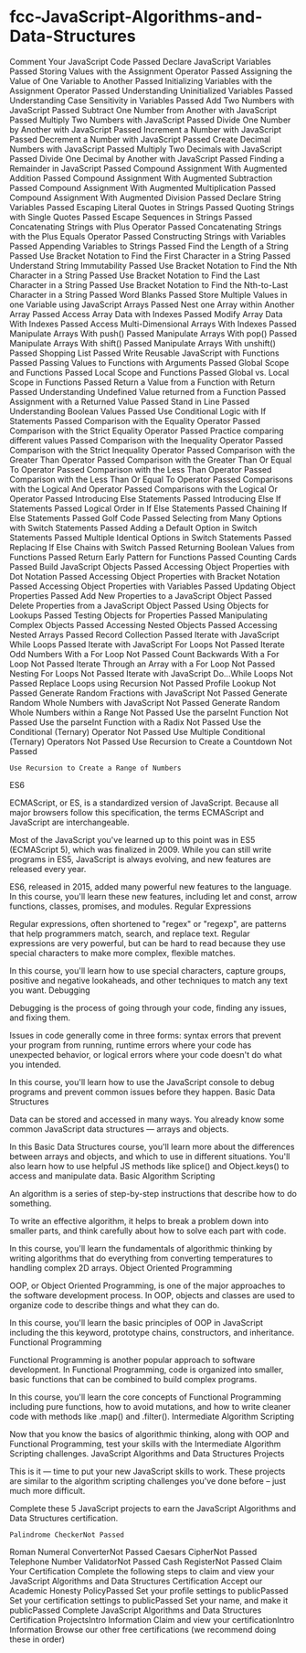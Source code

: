 # fcc-JavaScript-Algorithms-and-Data-Structures
Comment Your JavaScript Code
Passed
Declare JavaScript Variables
Passed
Storing Values with the Assignment Operator
Passed
Assigning the Value of One Variable to Another
Passed
Initializing Variables with the Assignment Operator
Passed
Understanding Uninitialized Variables
Passed
Understanding Case Sensitivity in Variables
Passed
Add Two Numbers with JavaScript
Passed
Subtract One Number from Another with JavaScript
Passed
Multiply Two Numbers with JavaScript
Passed
Divide One Number by Another with JavaScript
Passed
Increment a Number with JavaScript
Passed
Decrement a Number with JavaScript
Passed
Create Decimal Numbers with JavaScript
Passed
Multiply Two Decimals with JavaScript
Passed
Divide One Decimal by Another with JavaScript
Passed
Finding a Remainder in JavaScript
Passed
Compound Assignment With Augmented Addition
Passed
Compound Assignment With Augmented Subtraction
Passed
Compound Assignment With Augmented Multiplication
Passed
Compound Assignment With Augmented Division
Passed
Declare String Variables
Passed
Escaping Literal Quotes in Strings
Passed
Quoting Strings with Single Quotes
Passed
Escape Sequences in Strings
Passed
Concatenating Strings with Plus Operator
Passed
Concatenating Strings with the Plus Equals Operator
Passed
Constructing Strings with Variables
Passed
Appending Variables to Strings
Passed
Find the Length of a String
Passed
Use Bracket Notation to Find the First Character in a String
Passed
Understand String Immutability
Passed
Use Bracket Notation to Find the Nth Character in a String
Passed
Use Bracket Notation to Find the Last Character in a String
Passed
Use Bracket Notation to Find the Nth-to-Last Character in a String
Passed
Word Blanks
Passed
Store Multiple Values in one Variable using JavaScript Arrays
Passed
Nest one Array within Another Array
Passed
Access Array Data with Indexes
Passed
Modify Array Data With Indexes
Passed
Access Multi-Dimensional Arrays With Indexes
Passed
Manipulate Arrays With push()
Passed
Manipulate Arrays With pop()
Passed
Manipulate Arrays With shift()
Passed
Manipulate Arrays With unshift()
Passed
Shopping List
Passed
Write Reusable JavaScript with Functions
Passed
Passing Values to Functions with Arguments
Passed
Global Scope and Functions
Passed
Local Scope and Functions
Passed
Global vs. Local Scope in Functions
Passed
Return a Value from a Function with Return
Passed
Understanding Undefined Value returned from a Function
Passed
Assignment with a Returned Value
Passed
Stand in Line
Passed
Understanding Boolean Values
Passed
Use Conditional Logic with If Statements
Passed
Comparison with the Equality Operator
Passed
Comparison with the Strict Equality Operator
Passed
Practice comparing different values
Passed
Comparison with the Inequality Operator
Passed
Comparison with the Strict Inequality Operator
Passed
Comparison with the Greater Than Operator
Passed
Comparison with the Greater Than Or Equal To Operator
Passed
Comparison with the Less Than Operator
Passed
Comparison with the Less Than Or Equal To Operator
Passed
Comparisons with the Logical And Operator
Passed
Comparisons with the Logical Or Operator
Passed
Introducing Else Statements
Passed
Introducing Else If Statements
Passed
Logical Order in If Else Statements
Passed
Chaining If Else Statements
Passed
Golf Code
Passed
Selecting from Many Options with Switch Statements
Passed
Adding a Default Option in Switch Statements
Passed
Multiple Identical Options in Switch Statements
Passed
Replacing If Else Chains with Switch
Passed
Returning Boolean Values from Functions
Passed
Return Early Pattern for Functions
Passed
Counting Cards
Passed
Build JavaScript Objects
Passed
Accessing Object Properties with Dot Notation
Passed
Accessing Object Properties with Bracket Notation
Passed
Accessing Object Properties with Variables
Passed
Updating Object Properties
Passed
Add New Properties to a JavaScript Object
Passed
Delete Properties from a JavaScript Object
Passed
Using Objects for Lookups
Passed
Testing Objects for Properties
Passed
Manipulating Complex Objects
Passed
Accessing Nested Objects
Passed
Accessing Nested Arrays
Passed
Record Collection
Passed
Iterate with JavaScript While Loops
Passed
Iterate with JavaScript For Loops
Not Passed
Iterate Odd Numbers With a For Loop
Not Passed
Count Backwards With a For Loop
Not Passed
Iterate Through an Array with a For Loop
Not Passed
Nesting For Loops
Not Passed
Iterate with JavaScript Do...While Loops
Not Passed
Replace Loops using Recursion
Not Passed
Profile Lookup
Not Passed
Generate Random Fractions with JavaScript
Not Passed
Generate Random Whole Numbers with JavaScript
Not Passed
Generate Random Whole Numbers within a Range
Not Passed
Use the parseInt Function
Not Passed
Use the parseInt Function with a Radix
Not Passed
Use the Conditional (Ternary) Operator
Not Passed
Use Multiple Conditional (Ternary) Operators
Not Passed
Use Recursion to Create a Countdown
Not Passed

    Use Recursion to Create a Range of Numbers

ES6

ECMAScript, or ES, is a standardized version of JavaScript. Because all major browsers follow this specification, the terms ECMAScript and JavaScript are interchangeable.

Most of the JavaScript you've learned up to this point was in ES5 (ECMAScript 5), which was finalized in 2009. While you can still write programs in ES5, JavaScript is always evolving, and new features are released every year.

ES6, released in 2015, added many powerful new features to the language. In this course, you'll learn these new features, including let and const, arrow functions, classes, promises, and modules.
Regular Expressions

Regular expressions, often shortened to "regex" or "regexp", are patterns that help programmers match, search, and replace text. Regular expressions are very powerful, but can be hard to read because they use special characters to make more complex, flexible matches.

In this course, you'll learn how to use special characters, capture groups, positive and negative lookaheads, and other techniques to match any text you want.
Debugging

Debugging is the process of going through your code, finding any issues, and fixing them.

Issues in code generally come in three forms: syntax errors that prevent your program from running, runtime errors where your code has unexpected behavior, or logical errors where your code doesn't do what you intended.

In this course, you'll learn how to use the JavaScript console to debug programs and prevent common issues before they happen.
Basic Data Structures

Data can be stored and accessed in many ways. You already know some common JavaScript data structures — arrays and objects.

In this Basic Data Structures course, you'll learn more about the differences between arrays and objects, and which to use in different situations. You'll also learn how to use helpful JS methods like splice() and Object.keys() to access and manipulate data.
Basic Algorithm Scripting

An algorithm is a series of step-by-step instructions that describe how to do something.

To write an effective algorithm, it helps to break a problem down into smaller parts, and think carefully about how to solve each part with code.

In this course, you'll learn the fundamentals of algorithmic thinking by writing algorithms that do everything from converting temperatures to handling complex 2D arrays.
Object Oriented Programming

OOP, or Object Oriented Programming, is one of the major approaches to the software development process. In OOP, objects and classes are used to organize code to describe things and what they can do.

In this course, you'll learn the basic principles of OOP in JavaScript including the this keyword, prototype chains, constructors, and inheritance.
Functional Programming

Functional Programming is another popular approach to software development. In Functional Programming, code is organized into smaller, basic functions that can be combined to build complex programs.

In this course, you'll learn the core concepts of Functional Programming including pure functions, how to avoid mutations, and how to write cleaner code with methods like .map() and .filter().
Intermediate Algorithm Scripting

Now that you know the basics of algorithmic thinking, along with OOP and Functional Programming, test your skills with the Intermediate Algorithm Scripting challenges.
JavaScript Algorithms and Data Structures Projects

This is it — time to put your new JavaScript skills to work. These projects are similar to the algorithm scripting challenges you've done before – just much more difficult.

Complete these 5 JavaScript projects to earn the JavaScript Algorithms and Data Structures certification.

    Palindrome CheckerNot Passed

Roman Numeral ConverterNot Passed
Caesars CipherNot Passed
Telephone Number ValidatorNot Passed
Cash RegisterNot Passed
Claim Your Certification
Complete the following steps to claim and view your JavaScript Algorithms and Data Structures Certification
Accept our Academic Honesty PolicyPassed
Set your profile settings to publicPassed
Set your certification settings to publicPassed
Set your name, and make it publicPassed
Complete JavaScript Algorithms and Data Structures Certification ProjectsIntro Information
Claim and view your certificationIntro Information
Browse our other free certifications
(we recommend doing these in order)


